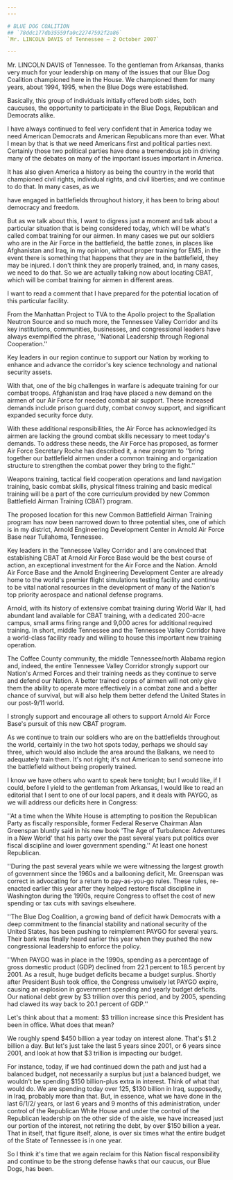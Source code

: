 ```yaml
---
---

# BLUE DOG COALITION
## `78ddc177db35559fa0c22747592f2a86`
`Mr. LINCOLN DAVIS of Tennessee — 2 October 2007`

---
```



Mr. LINCOLN DAVIS of Tennessee. To the gentleman from Arkansas, 
thanks very much for your leadership on many of the issues that our 
Blue Dog Coalition championed here in the House. We championed them for 
many years, about 1994, 1995, when the Blue Dogs were established.

Basically, this group of individuals initially offered both sides, 
both caucuses, the opportunity to participate in the Blue Dogs, 
Republican and Democrats alike.

I have always continued to feel very confident that in America today 
we need American Democrats and American Republicans more than ever. 
What I mean by that is that we need Americans first and political 
parties next. Certainly those two political parties have done a 
tremendous job in driving many of the debates on many of the important 
issues important in America.

It has also given America a history as being the country in the world 
that championed civil rights, individual rights, and civil liberties; 
and we continue to do that. In many cases, as we


have engaged in battlefields throughout history, it has been to bring 
about democracy and freedom.

But as we talk about this, I want to digress just a moment and talk 
about a particular situation that is being considered today, which will 
be what's called combat training for our airmen. In many cases we put 
our soldiers who are in the Air Force in the battlefield, the battle 
zones, in places like Afghanistan and Iraq, in my opinion, without 
proper training for EMS, in the event there is something that happens 
that they are in the battlefield, they may be injured. I don't think 
they are properly trained, and, in many cases, we need to do that. So 
we are actually talking now about locating CBAT, which will be combat 
training for airmen in different areas.

I want to read a comment that I have prepared for the potential 
location of this particular facility.

From the Manhattan Project to TVA to the Apollo project to the 
Spallation Neutron Source and so much more, the Tennessee Valley 
Corridor and its key institutions, communities, businesses, and 
congressional leaders have always exemplified the phrase, ''National 
Leadership through Regional Cooperation.''

Key leaders in our region continue to support our Nation by working 
to enhance and advance the corridor's key science technology and 
national security assets.

With that, one of the big challenges in warfare is adequate training 
for our combat troops. Afghanistan and Iraq have placed a new demand on 
the airmen of our Air Force for needed combat air support. These 
increased demands include prison guard duty, combat convoy support, and 
significant expanded security force duty.

With these additional responsibilities, the Air Force has 
acknowledged its airmen are lacking the ground combat skills necessary 
to meet today's demands. To address these needs, the Air Force has 
proposed, as former Air Force Secretary Roche has described it, a new 
program to ''bring together our battlefield airmen under a common 
training and organization structure to strengthen the combat power they 
bring to the fight.''

Weapons training, tactical field cooperation operations and land 
navigation training, basic combat skills, physical fitness training and 
basic medical training will be a part of the core curriculum provided 
by new Common Battlefield Airman Training (CBAT) program.

The proposed location for this new Common Battlefield Airman Training 
program has now been narrowed down to three potential sites, one of 
which is in my district, Arnold Engineering Development Center in 
Arnold Air Force Base near Tullahoma, Tennessee.

Key leaders in the Tennessee Valley Corridor and I are convinced that 
establishing CBAT at Arnold Air Force Base would be the best course of 
action, an exceptional investment for the Air Force and the Nation. 
Arnold Air Force Base and the Arnold Engineering Development Center are 
already home to the world's premier flight simulations testing facility 
and continue to be vital national resources in the development of many 
of the Nation's top priority aerospace and national defense programs.

Arnold, with its history of extensive combat training during World 
War II, had abundant land available for CBAT training, with a dedicated 
200-acre campus, small arms firing range and 9,000 acres for additional 
required training. In short, middle Tennessee and the Tennessee Valley 
Corridor have a world-class facility ready and willing to house this 
important new training operation.

The Coffee County community, the middle Tennessee/north Alabama 
region and, indeed, the entire Tennessee Valley Corridor strongly 
support our Nation's Armed Forces and their training needs as they 
continue to serve and defend our Nation. A better trained corps of 
airmen will not only give them the ability to operate more effectively 
in a combat zone and a better chance of survival, but will also help 
them better defend the United States in our post-9/11 world.

I strongly support and encourage all others to support Arnold Air 
Force Base's pursuit of this new CBAT program.

As we continue to train our soldiers who are on the battlefields 
throughout the world, certainly in the two hot spots today, perhaps we 
should say three, which would also include the area around the Balkans, 
we need to adequately train them. It's not right; it's not American to 
send someone into the battlefield without being properly trained.

I know we have others who want to speak here tonight; but I would 
like, if I could, before I yield to the gentleman from Arkansas, I 
would like to read an editorial that I sent to one of our local papers, 
and it deals with PAYGO, as we will address our deficits here in 
Congress:

''At a time when the White House is attempting to position the 
Republican Party as fiscally responsible, former Federal Reserve 
Chairman Alan Greenspan bluntly said in his new book 'The Age of 
Turbulence: Adventures in a New World' that his party over the past 
several years put politics over fiscal discipline and lower government 
spending.'' At least one honest Republican.

''During the past several years while we were witnessing the largest 
growth of government since the 1960s and a ballooning deficit, Mr. 
Greenspan was correct in advocating for a return to pay-as-you-go 
rules. These rules, re-enacted earlier this year after they helped 
restore fiscal discipline in Washington during the 1990s, require 
Congress to offset the cost of new spending or tax cuts with savings 
elsewhere.

''The Blue Dog Coalition, a growing band of deficit hawk Democrats 
with a deep commitment to the financial stability and national security 
of the United States, has been pushing to reimplement PAYGO for several 
years. Their bark was finally heard earlier this year when they pushed 
the new congressional leadership to enforce the policy.

''When PAYGO was in place in the 1990s, spending as a percentage of 
gross domestic product (GDP) declined from 22.1 percent to 18.5 percent 
by 2001. As a result, huge budget deficits became a budget surplus. 
Shortly after President Bush took office, the Congress unwisely let 
PAYGO expire, causing an explosion in government spending and yearly 
budget deficits. Our national debt grew by $3 trillion over this 
period, and by 2005, spending had clawed its way back to 20.1 percent 
of GDP.''

Let's think about that a moment: $3 trillion increase since this 
President has been in office. What does that mean?

We roughly spend $450 billion a year today on interest alone. That's 
$1.2 billion a day. But let's just take the last 5 years since 2001, or 
6 years since 2001, and look at how that $3 trillion is impacting our 
budget.

For instance, today, if we had continued down the path and just had a 
balanced budget, not necessarily a surplus but just a balanced budget, 
we wouldn't be spending $150 billion-plus extra in interest. Think of 
what that would do. We are spending today over 125, $130 billion in 
Iraq, supposedly, in Iraq, probably more than that. But, in essence, 
what we have done in the last 6/1/2/ years, or last 6 years and 9 
months of this administration, under control of the Republican White 
House and under the control of the Republican leadership on the other 
side of the aisle, we have increased just our portion of the interest, 
not retiring the debt, by over $150 billion a year. That in itself, 
that figure itself, alone, is over six times what the entire budget of 
the State of Tennessee is in one year.

So I think it's time that we again reclaim for this Nation fiscal 
responsibility and continue to be the strong defense hawks that our 
caucus, our Blue Dogs, has been.